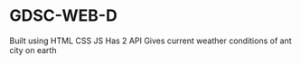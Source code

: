 # GDSC-WEB-D
Built using HTML CSS JS 
Has 2 API 
Gives current weather conditions of ant city on earth
